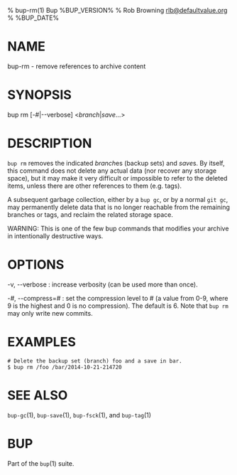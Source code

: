 % bup-rm(1) Bup %BUP_VERSION%
% Rob Browning <rlb@defaultvalue.org>
% %BUP_DATE%

# NAME

bup-rm - remove references to archive content

# SYNOPSIS

bup rm [-#|\--verbose] <*branch*|*save*...>

# DESCRIPTION

`bup rm` removes the indicated *branch*es (backup sets) and *save*s.
By itself, this command does not delete any actual data (nor recover
any storage space), but it may make it very difficult or impossible to
refer to the deleted items, unless there are other references to them
(e.g. tags).

A subsequent garbage collection, either by a `bup gc`, or by a normal
`git gc`, may permanently delete data that is no longer reachable from
the remaining branches or tags, and reclaim the related storage space.

WARNING: This is one of the few bup commands that modifies your
archive in intentionally destructive ways.

# OPTIONS

-v, \--verbose
:   increase verbosity (can be used more than once).

-*#*, \--compress=*#*
:   set the compression level to # (a value from 0-9, where
    9 is the highest and 0 is no compression).  The default
    is 6.  Note that `bup rm` may only write new commits.

# EXAMPLES

    # Delete the backup set (branch) foo and a save in bar.
    $ bup rm /foo /bar/2014-10-21-214720

# SEE ALSO

`bup-gc`(1), `bup-save`(1), `bup-fsck`(1), and `bup-tag`(1)

# BUP

Part of the `bup`(1) suite.
